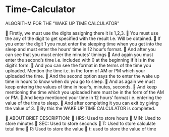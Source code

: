 # Time-Calculator

ALGORITHM FOR THE 
“WAKE UP TIME CALCULATOR”
       
	Firstly, we must use the digits assigning there it is 1,2,3.
	 You must use the any of the digit to get specified with the result I.e. Will be obtained.
	If you enter the digit 1 you must enter the sleeping time when you get into the sleep and must enter the hours’ time in 12 hour’s format.
	And after you can see that you must enter the minutes’ timings 
	 And again you must enter the second’s time i.e. included with 0 at the beginning if it is in the digit’s form.
	And you can see the format in the terms of the time you uploaded. Mention the time i.e. in the form of AM or PM which your uploaded the time.
	And the second option says the to enter the wake up time in hours to know when do you go to sleep.
	And as again we must keep entering the values of time in hour’s, minutes, seconds.
	And keep mentioning the time which you uploaded here must be in the form of the AM or PM.
	And keep mentioned your time in 12 hours’ format i.e. entering the value of the time to sleep.
	And after completing it you can exit by giving the value of 3.
	By this the WAKE UP TIME CALCULATOR is completed.

	ABOUT BRIEF DESCRIPTION:
	HRS: Used to store hours
	MIN: Used to store minutes
	SEC: Used to store seconds
	T: Used to store calculate total time
	R: Used to store the value
	t: used to store the value of time
